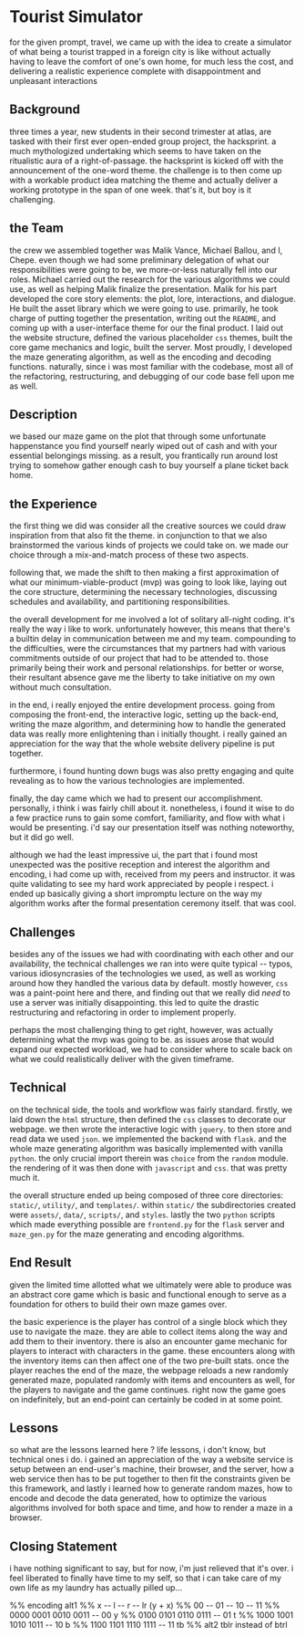 # Tourist Simulator

for the given prompt, travel, we came up with the idea to create a
simulator of what being a tourist trapped in a foreign city is like without
actually having to leave the comfort of one's own home, for much less the
cost, and delivering a realistic experience complete with disappointment and
unpleasant interactions

## Background

three times a year, new students in their second trimester at atlas, are tasked
with their first ever open-ended group project, the hacksprint. a much
mythologized undertaking which seems to have taken on the ritualistic aura of a
right-of-passage. the hacksprint is kicked off with the announcement of the
one-word theme. the challenge is to then come up with a workable product idea
matching the theme and actually deliver a working prototype in the span of one
week. that's it, but boy is it challenging.

## the Team

the crew we assembled together was Malik Vance, Michael Ballou, and I, Chepe.
even though we had some preliminary delegation of what our responsibilities were
going to be, we more-or-less naturally fell into our roles. Michael carried out
the research for the various algorithms we could use, as well as helping Malik
finalize the presentation. Malik for his part developed the core story elements:
the plot, lore, interactions, and dialogue. He built the asset library which we
were going to use. primarily, he took charge of putting together the
presentation, writing out the `README`, and coming up with a user-interface
theme for our the final product. I laid out the website structure, defined the
various placeholder `css` themes, built the core game mechanics and logic, built
the server. Most proudly, I developed the maze generating algorithm, as well as
the encoding and decoding functions. naturally, since i was most familiar with
the codebase, most all of the refactoring, restructuring, and debugging of our
code base fell upon me as well.

## Description

we based our maze game on the plot that through some unfortunate happenstance
you find yourself nearly wiped out of cash and with your essential belongings
missing. as a result, you frantically run around lost trying to somehow gather
enough cash to buy yourself a plane ticket back home.

## the Experience

the first thing we did was consider all the creative sources we could draw
inspiration from that also fit the theme. in conjunction to that we also
brainstormed the various kinds of projects we could take on. we made our choice
through a mix-and-match process of these two aspects.

following that, we made the shift to then making a first approximation of what
our minimum-viable-product (mvp) was going to look like, laying out the core
structure, determining the necessary technologies, discussing schedules and
availability, and partitioning responsibilities.

the overall development for me involved a lot of solitary all-night coding. it's
really the way i like to work. unfortunately however, this means that there's a
builtin delay in communication between me and my team. compounding to the
difficulties, were the circumstances that my partners had with various
commitments outside of our project that had to be attended to. those primarily
being their work and personal relationships. for better or worse, their
resultant absence gave me the liberty to take initiative on my own without much
consultation.

in the end, i really enjoyed the entire development process. going from
composing the front-end, the interactive logic, setting up the back-end, writing
the maze algorithm, and determining how to handle the generated data was really
more enlightening than i initially thought. i really gained an appreciation for
the way that the whole website delivery pipeline is put together.

furthermore, i found hunting down bugs was also pretty engaging and quite
revealing as to how the various technologies are implemented.

finally, the day came which we had to present our accomplishment. personally, i
think i was fairly chill about it. nonetheless, i found it wise to do a few
practice runs to gain some comfort, familiarity, and flow with what i would be
presenting. i'd say our presentation itself was nothing noteworthy, but it did
go well.

although we had the least impressive ui, the part that i found most unexpected
was the positive reception and interest the algorithm and encoding, i had come
up with, received from my peers and instructor. it was quite validating to see
my hard work appreciated by people i respect. i ended up basically giving a
short impromptu lecture on the way my algorithm works after the formal
presentation ceremony itself. that was cool.

## Challenges

besides any of the issues we had with coordinating with each other and our
availability, the technical challenges we ran into were quite typical -- typos,
various idiosyncrasies of the technologies we used, as well as working around
how they handled the various data by default. mostly however, `css` was a
paint-point here and there, and finding out that we really did _need_ to use a
server was initially disappointing. this led to quite the drastic restructuring
and refactoring in order to implement properly.

perhaps the most challenging thing to get right, however, was actually
determining what the mvp was going to be. as issues arose that would expand our
expected workload, we had to consider where to scale back on what we could
realistically deliver with the given timeframe.

## Technical

on the technical side, the tools and workflow was fairly standard. firstly,
we laid down the `html` structure, then defined the `css` classes to decorate
our webpage. we then wrote the interactive logic with `jquery`. to then store
and read data we used `json`. we implemented the backend with `flask`. and the
whole maze generating algorithm was basically implemented with vanilla `python`.
the only crucial import therein was `choice` from the `random` module. the
rendering of it was then done with `javascript` and `css`. that was pretty much
it.

the overall structure ended up being composed of three core directories:
`static/`, `utility/`, and `templates/`. within `static/` the subdirectories
created were `assets/`, `data/`, `scripts/`, and `styles`. lastly the two `python`
scripts which made everything possible are `frontend.py` for the `flask` server
and `maze_gen.py` for the maze generating and encoding algorithms.

## End Result

given the limited time allotted what we ultimately were able to produce was an
abstract core game which is basic and functional enough to serve as a foundation
for others to build their own maze games over.

the basic experience is the player has control of a single block which they use
to navigate the maze. they are able to collect items along the way and add them
to their inventory. there is also an encounter game mechanic for players to
interact with characters in the game. these encounters along with the inventory
items can then affect one of the two pre-built stats. once the player
reaches the end of the maze, the webpage reloads a new randomly generated
maze, populated randomly with items and encounters as well, for the players to
navigate and the game continues. right now the game goes on indefinitely, but
an end-point can certainly be coded in at some point.

## Lessons

so what are the lessons learned here ? life lessons, i don't know, but
technical ones i do. i gained an appreciation of the way a website service is
setup between an end-user's machine, their browser, and the server, how a web
service then has to be put together to then fit the constraints given be this
framework, and lastly i learned how to generate random mazes, how to encode and
decode the data generated, how to optimize the various algorithms involved
for both space and time, and how to render a maze in a browser.

## Closing Statement

i have nothing significant to say, but for now, i'm just relieved that it's
over. i feel liberated to finally have time to my self, so that i can take
care of my own life as my laundry has actually pilled up...

%% encoding alt1
%%    x --  l --  r -- lr (y + x)
%%   00 -- 01 -- 10 -- 11
%% 0000  0001  0010  0011 -- 00 y
%% 0100  0101  0110  0111 -- 01 t
%% 1000  1001  1010  1011 -- 10 b
%% 1100  1101  1110  1111 -- 11 tb
%% alt2 tblr instead of btrl
